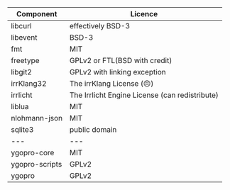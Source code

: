 Component | Licence
--- | ---
libcurl | effectively BSD-3
libevent | BSD-3
fmt | MIT
freetype | GPLv2 or FTL(BSD with credit)
libgit2 | GPLv2 with linking exception
irrKlang32 | The irrKlang License (😠)
irrlicht | The Irrlicht Engine License (can redistribute)
liblua | MIT
nlohmann-json | MIT 
sqlite3 | public domain
--- | ---
ygopro-core | MIT
ygopro-scripts | GPLv2
ygopro | GPLv2
